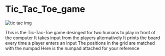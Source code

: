 # Tic_Tac_Toe_game
![tic tac img](https://github.com/Aniket2360/Tic_Tac_Toe_game/assets/122046053/9a5d646f-de54-4251-9900-180fb71bb446)

This is the Tic-Tac-Toe game desinged for two humans to play in front of the computer
It takes input from the players alternatively
It prints the board every time a player enters an input
The positions in the grid are matched with the numpad
Here is the numpad attached for your reference
